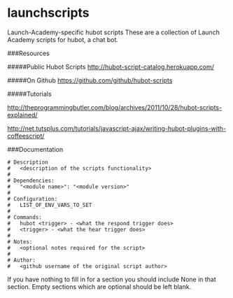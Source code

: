 launchscripts
=============

Launch-Academy-specific hubot scripts
These are a collection of Launch Academy scripts for hubot, a chat bot.

###Resources

#####Public Hubot Scripts 
http://hubot-script-catalog.herokuapp.com/

#####On Github
https://github.com/github/hubot-scripts

#####Tutorials

http://theprogrammingbutler.com/blog/archives/2011/10/28/hubot-scripts-explained/


http://net.tutsplus.com/tutorials/javascript-ajax/writing-hubot-plugins-with-coffeescript/

###Documentation

    # Description
    #   <description of the scripts functionality>
    #
    # Dependencies:
    #   "<module name>": "<module version>"
    #
    # Configuration:
    #   LIST_OF_ENV_VARS_TO_SET
    #
    # Commands:
    #   hubot <trigger> - <what the respond trigger does>
    #   <trigger> - <what the hear trigger does>
    #
    # Notes:
    #   <optional notes required for the script>
    #
    # Author:
    #   <github username of the original script author>
    
If you have nothing to fill in for a section you should include None in that section. Empty sections which are optional should be left blank. 
